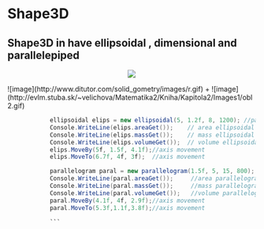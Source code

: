 # Shape3D
## Shape3D in have ellipsoidal , dimensional and parallelepiped

<p align="center">
<img src="https://encrypted-tbn1.gstatic.com/images?q=tbn:ANd9GcRu1EuBdKrtRTT1YSqnPlqoTqRTotlUaiBUb_nWYMIfRuhdTgwh">
</p>
![image](http://www.ditutor.com/solid_gometry/images/r.gif)
+
![image](http://evlm.stuba.sk/~velichova/Matematika2/Kniha/Kapitola2/Images1/obl2.gif)




```csharp
            ellipsoidal elips = new ellipsoidal(5, 1.2f, 8, 1200); //parameters
            Console.WriteLine(elips.areaGet());    // area ellipsoidal
            Console.WriteLine(elips.massGet());    // mass ellipsoidal
            Console.WriteLine(elips.volumeGet());  // volume ellipsoidal
            elips.MoveBy(5f, 1.5f, 4.1f);//axis movement
            elips.MoveTo(6.7f, 4f, 3f);  //axis movement

            parallelogram paral = new parallelogram(1.5f, 5, 15, 800); //parameters
            Console.WriteLine(paral.areaGet());     //area parallelogram
            Console.WriteLine(paral.massGet());     //mass parallelogram
            Console.WriteLine(paral.volumeGet());   //volume parallelogram
            paral.MoveBy(4.1f, 4f, 2.9f);//axis movement
            paral.MoveTo(5.3f,1.1f,3.8f);//axis movement
            
            ```
            
